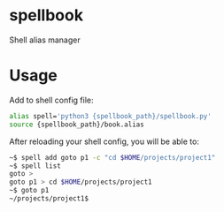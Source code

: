 # spellbook
Shell alias manager

# Usage

Add to shell config file:
```sh
alias spell='python3 {spellbook_path}/spellbook.py'
source {spellbook_path}/book.alias
```

After reloading your shell config, you will be able to:
```sh
~$ spell add goto p1 -c "cd $HOME/projects/project1"
~$ spell list
goto >
goto p1 > cd $HOME/projects/project1
~$ goto p1
~/projects/project1$
```
